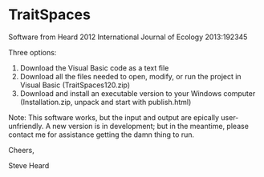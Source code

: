 TraitSpaces
===========

Software from Heard 2012 International Journal of Ecology 2013:192345

Three options:

1. Download the Visual Basic code as a text file
2. Download all the files needed to open, modify, or run the project in Visual Basic (TraitSpaces120.zip)
3. Download and install an executable version to your Windows computer (Installation.zip, unpack and start with publish.html)

Note: This software works, but the input and output are epically user-unfriendly. A new version is in development; but in the meantime, please contact me for assistance getting the damn thing to run.

Cheers,

Steve Heard
